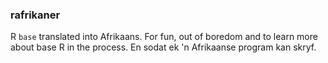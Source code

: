 ### rafrikaner

R `base` translated into Afrikaans. For fun, out of boredom and to learn more about base R in the process. En sodat ek 'n Afrikaanse program kan skryf.
